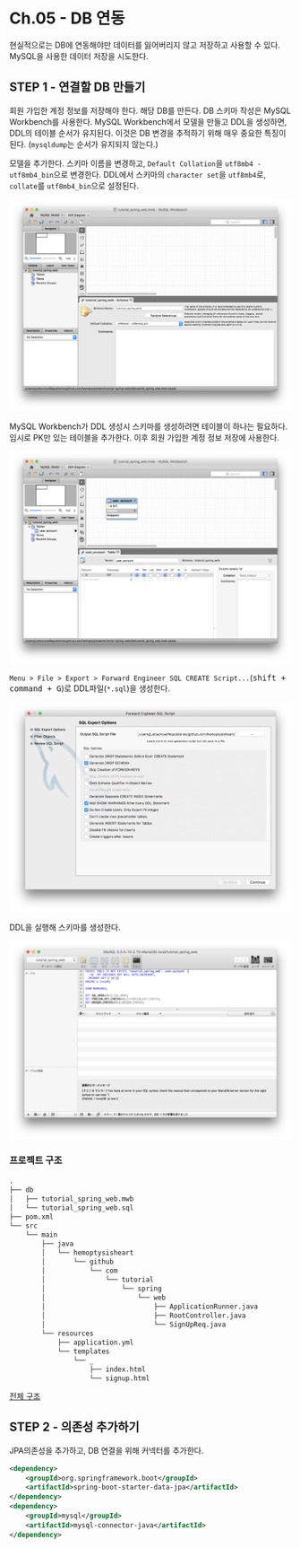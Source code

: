 # Ch.05 - DB 연동

현실적으로는 DB에 연동해야만 데이터를 잃어버리지 않고 저장하고 사용할 수 있다.
MySQL을 사용한 데이터 저장을 시도한다.

## STEP 1 - 연결할 DB 만들기

회원 가입한 계정 정보를 저장해야 한다.
해당 DB를 만든다. DB 스키마 작성은 MySQL Workbench를 사용한다.
MySQL Workbench에서 모델을 만들고 DDL을 생성하면,
DDL의 테이블 순서가 유지된다.
이것은 DB 변경을 추적하기 위해 매우 중요한 특징이 된다.
(`mysqldump`는 순서가 유지되지 않는다.)

모델을 추가한다.
스키마 이름을 변경하고, `Default Collation`을 `utf8mb4 - utf8mb4_bin`으로 변경한다.
DDL에서 스키마의 `character set`을 `utf8mb4`로, `collate`를 `utf8mb4_bin`으로 설정된다.

![1. 스키마 작성](step_1_create_schema.png)

MySQL Workbench가 DDL 생성시 스키마를 생성하려면 테이블이 하나는 필요하다.
임시로 PK만 있는 테이블을 추가한다. 이후 회원 가입한 계정 정보 저장에 사용한다.

![2. 테이블 추가](step_1_create_table.png)

`Menu > File > Export > Forward Engineer SQL CREATE Script...`(<kbd><kbd>shift</kbd> + <kbd>command</kbd> + <kbd>G</kbd></kbd>)로 DDL파일(`*.sql`)을 생성한다.

![3. DDL 생성 옵션](step_1_export_option.png)

DDL을 실행해 스키마를 생성한다.

![4. DDL 실행](step_1_run_ddl.png)

### 프로젝트 구조

```
.
├── db
│   ├── tutorial_spring_web.mwb
│   └── tutorial_spring_web.sql
├── pom.xml
└── src
    └── main
        ├── java
        │   └── hemoptysisheart
        │       └── github
        │           └── com
        │               └── tutorial
        │                   └── spring
        │                       └── web
        │                           ├── ApplicationRunner.java
        │                           ├── RootController.java
        │                           └── SignUpReq.java
        └── resources
            ├── application.yml
            └── templates
                └── _
                    ├── index.html
                    └── signup.html
```

[전체 구조](step_1_tree.txt)

## STEP 2 - 의존성 추가하기

JPA의존성을 추가하고, DB 연결을 위해 커넥터를 추가한다.

```xml
<dependency>
    <groupId>org.springframework.boot</groupId>
    <artifactId>spring-boot-starter-data-jpa</artifactId>
</dependency>
<dependency>
    <groupId>mysql</groupId>
    <artifactId>mysql-connector-java</artifactId>
</dependency>
```